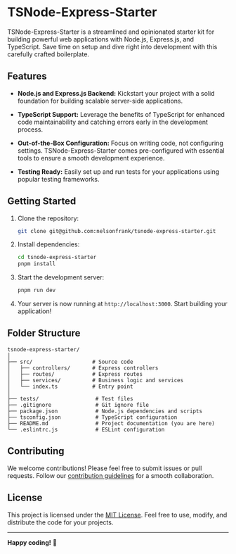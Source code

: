 # TSNode-Express-Starter

TSNode-Express-Starter is a streamlined and opinionated starter kit for building powerful web applications with Node.js, Express.js, and TypeScript. Save time on setup and dive right into development with this carefully crafted boilerplate.

## Features

- **Node.js and Express.js Backend:** Kickstart your project with a solid foundation for building scalable server-side applications.

- **TypeScript Support:** Leverage the benefits of TypeScript for enhanced code maintainability and catching errors early in the development process.

- **Out-of-the-Box Configuration:** Focus on writing code, not configuring settings. TSNode-Express-Starter comes pre-configured with essential tools to ensure a smooth development experience.

- **Testing Ready:** Easily set up and run tests for your applications using popular testing frameworks.

## Getting Started

1. Clone the repository:

    ```bash
    git clone git@github.com:nelsonfrank/tsnode-express-starter.git
    ```

2. Install dependencies:

    ```bash
    cd tsnode-express-starter
    pnpm install
    ```

3. Start the development server:

    ```bash
    pnpm run dev
    ```

4. Your server is now running at `http://localhost:3000`. Start building your application!

## Folder Structure

```
tsnode-express-starter/
│
├── src/                   # Source code
│   ├── controllers/       # Express controllers
│   ├── routes/            # Express routes
│   ├── services/          # Business logic and services
│   └── index.ts           # Entry point
│
├── tests/                  # Test files
├── .gitignore              # Git ignore file
├── package.json            # Node.js dependencies and scripts
├── tsconfig.json           # TypeScript configuration
├── README.md               # Project documentation (you are here)
└── .eslintrc.js            # ESLint configuration
```

## Contributing

We welcome contributions! Please feel free to submit issues or pull requests. Follow our [contribution guidelines](CONTRIBUTING.md) for a smooth collaboration.

## License

This project is licensed under the [MIT License](LICENSE). Feel free to use, modify, and distribute the code for your projects.

---

**Happy coding!** 🚀